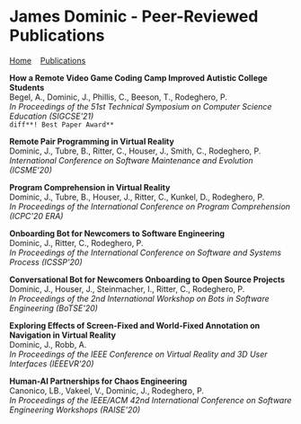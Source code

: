 <h1>James Dominic - Peer-Reviewed Publications</h1>

[Home](index.md)&nbsp;&nbsp;&nbsp;&nbsp;[Publications](publications.md)


**How a Remote Video Game Coding Camp Improved Autistic College Students**<br/>
Begel, A., Dominic, J., Phillis, C., Beeson, T., Rodeghero, P.<br/>
_In Proceedings of the 51st Technical Symposium on Computer Science Education (SIGCSE'21)_<br/> ```diff**! Best Paper Award**```

**Remote Pair Programming in Virtual Reality**<br/>
Dominic, J., Tubre, B., Ritter, C., Houser, J., Smith, C., Rodeghero, P.<br/>
_International Conference on Software Maintenance and Evolution (ICSME'20)_<br/>

**Program Comprehension in Virtual Reality**<br/>
Dominic, J., Tubre, B., Houser, J., Ritter, C., Kunkel, D., Rodeghero, P.<br/>
_In Proceedings of the International Conference on Program Comprehension (ICPC'20 ERA)_<br/>

**Onboarding Bot for Newcomers to Software Engineering**<br/>
Dominic, J., Ritter, C., Rodeghero, P.<br/>
_In Proceedings of the International Conference on Software and Systems Process (ICSSP'20)_<br/>

**Conversational Bot for Newcomers Onboarding to Open Source Projects**<br/>
Dominic, J., Houser, J., Steinmacher, I., Ritter, C., Rodeghero, P.<br/>
_In Proceedings of the 2nd International Workshop on Bots in Software Engineering (BoTSE'20)_<br/>

**Exploring Effects of Screen-Fixed and World-Fixed Annotation on Navigation in Virtual Reality**<br/>
Dominic, J., Robb, A.<br/>
_In Proceedings of the IEEE Conference on Virtual Reality and 3D User Interfaces (IEEEVR'20)_<br/>

**Human-AI Partnerships for Chaos Engineering**<br/>
Canonico, LB., Vakeel, V., Dominic, J., Rodeghero, P.<br/>
_In Proceedings of the IEEE/ACM 42nd International Conference on Software Engineering Workshops (RAISE'20)_<br/>
